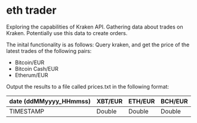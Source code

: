 # eth trader
Exploring the capabilities of Kraken API. Gathering data about trades on Kraken. Potentially use this data to create orders.

The inital functionality is as follows: Query kraken, and get the price of the latest trades of the following pairs:

* Bitcoin/EUR
* Bitcoin Cash/EUR
* Etherum/EUR

Output the results to a file called prices.txt in the following format:


date (ddMMyyyy_HHmmss) | XBT/EUR | ETH/EUR | BCH/EUR | 
--- | --- | --- | --- |
TIMESTAMP | Double | Double | Double | 
